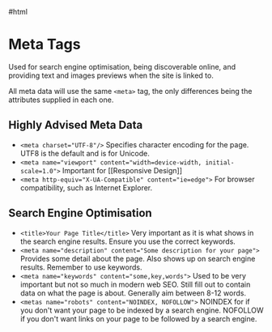 #html 

# Meta Tags
Used for search engine optimisation, being discoverable online, and providing text and images previews when the site is linked to.

All meta data will use the same `<meta>` tag, the only differences being the attributes supplied in each one.

## Highly Advised Meta Data
- `<meta charset="UTF-8"/>`
  Specifies character encoding for the page.
  UTF8 is the default and is for Unicode.
- `<meta name="viewport" content="width=device-width, initial-scale=1.0">`
  Important for [[Responsive Design]]
- `<meta http-equiv="X-UA-Compatible" content="ie=edge">` 
  For browser compatibility, such as Internet Explorer.

## Search Engine Optimisation
- `<title>Your Page Title</title>` 
  Very important as it is what shows in the search engine results.
  Ensure you use the correct keywords.
- `<meta name="description" content="Some description for your page">`
  Provides some detail about the page.
  Also shows up on search engine results.
  Remember to use keywords.
- `<meta name="keywords" content="some,key,words">`
  Used to be very important but not so much in modern web SEO.
  Still fill out to contain data on what the page is about.
  Generally aim between 8-12 words.
- `<metas name="robots" content="NOINDEX, NOFOLLOW">`
  NOINDEX for if you don't want your page to be indexed by a search engine.
  NOFOLLOW if you don't want links on your page to be followed by a search engine.